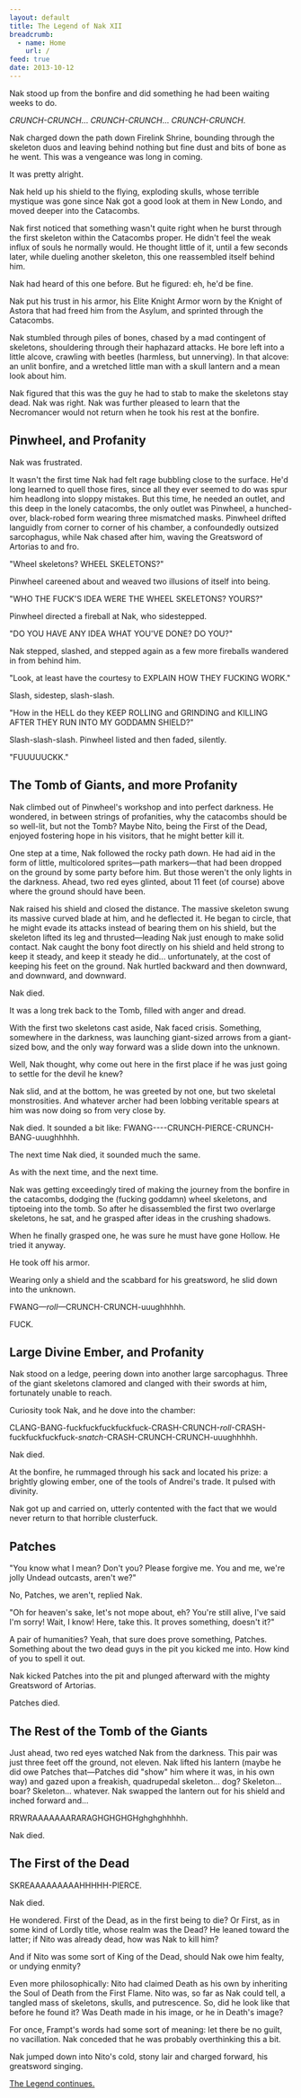 ```yaml
---
layout: default
title: The Legend of Nak XII
breadcrumb:
  - name: Home
    url: /
feed: true
date: 2013-10-12
---
```

Nak stood up from the bonfire and did something he had been waiting weeks to do.

*CRUNCH-CRUNCH*... *CRUNCH-CRUNCH*... *CRUNCH-CRUNCH*.

Nak charged down the path down Firelink Shrine, bounding through the skeleton duos and leaving behind nothing but fine dust and bits of bone as he went.  This was a vengeance was long in coming.

It was pretty alright.

Nak held up his shield to the flying, exploding skulls, whose terrible mystique was gone since Nak got a good look at them in New Londo, and moved deeper into the Catacombs.

Nak first noticed that something wasn't quite right when he burst through the first skeleton within the Catacombs proper.  He didn't feel the weak influx of souls he normally would.  He thought little of it, until a few seconds later, while dueling another skeleton, this one reassembled itself behind him.

Nak had heard of this one before.  But he figured: eh, he'd be fine.

Nak put his trust in his armor, his Elite Knight Armor worn by the Knight of Astora that had freed him from the Asylum, and sprinted through the Catacombs.

Nak stumbled through piles of bones, chased by a mad contingent of skeletons, shouldering through their haphazard attacks.  He bore left into a little alcove, crawling with beetles (harmless, but unnerving).  In that alcove: an unlit bonfire, and a wretched little man with a skull lantern and a mean look about him.

Nak figured that this was the guy he had to stab to make the skeletons stay dead.  Nak was right.  Nak was further pleased to learn that the Necromancer would not return when he took his rest at the bonfire.

## Pinwheel, and Profanity

Nak was frustrated.

It wasn't the first time Nak had felt rage bubbling close to the surface.  He'd long learned to quell those fires, since all they ever seemed to do was spur him headlong into sloppy mistakes.  But this time, he needed an outlet, and this deep in the lonely catacombs, the only outlet was Pinwheel, a hunched-over, black-robed form wearing three mismatched masks.  Pinwheel drifted languidly from corner to corner of his chamber, a confoundedly outsized sarcophagus, while Nak chased after him, waving the Greatsword of Artorias to and fro.

"Wheel skeletons?  WHEEL SKELETONS?"

Pinwheel careened about and weaved two illusions of itself into being.

"WHO THE FUCK'S IDEA WERE THE WHEEL SKELETONS?  YOURS?"

Pinwheel directed a fireball at Nak, who sidestepped.

"DO YOU HAVE ANY IDEA WHAT YOU'VE DONE?  DO YOU?"

Nak stepped, slashed, and stepped again as a few more fireballs wandered in from behind him.

"Look, at least have the courtesy to EXPLAIN HOW THEY FUCKING WORK."

Slash, sidestep, slash-slash.

"How in the HELL do they KEEP ROLLING and GRINDING and KILLING AFTER THEY RUN INTO MY GODDAMN SHIELD?"

Slash-slash-slash.  Pinwheel listed and then faded, silently.

"FUUUUUCKK."

## The Tomb of Giants, and more Profanity

Nak climbed out of Pinwheel's workshop and into perfect darkness.  He wondered, in between strings of profanities, why the catacombs should be so well-lit, but not the Tomb?  Maybe Nito, being the First of the Dead, enjoyed fostering hope in his visitors, that he might better kill it.

One step at a time, Nak followed the rocky path down.  He had aid in the form of little, multicolored sprites—path markers—that had been dropped on the ground by some party before him.  But those weren't the only lights in the darkness.  Ahead, two red eyes glinted, about 11 feet (of course) above where the ground should have been.

Nak raised his shield and closed the distance.  The massive skeleton swung its massive curved blade at him, and he deflected it.  He began to circle, that he might evade its attacks instead of bearing them on his shield, but the skeleton lifted its leg and thrusted—leading Nak just enough to make solid contact.  Nak caught the bony foot directly on his shield and held strong to keep it steady, and keep it steady he did... unfortunately, at the cost of keeping his feet on the ground. Nak hurtled backward and then downward, and downward, and downward.

Nak died.

It was a long trek back to the Tomb, filled with anger and dread.

With the first two skeletons cast aside, Nak faced crisis.  Something, somewhere in the darkness, was launching giant-sized arrows from a giant-sized bow, and the only way forward was a slide down into the unknown.

Well, Nak thought, why come out here in the first place if he was just going to settle for the devil he knew?

Nak slid, and at the bottom, he was greeted by not one, but two skeletal monstrosities.  And whatever archer had been lobbing veritable spears at him was now doing so from very close by.

Nak died.  It sounded a bit like: FWANG----CRUNCH-PIERCE-CRUNCH-BANG-uuughhhhh.

The next time Nak died, it sounded much the same.

As with the next time, and the next time.

Nak was getting exceedingly tired of making the journey from the bonfire in the catacombs, dodging the (fucking goddamn) wheel skeletons, and tiptoeing into the tomb.  So after he disassembled the first two overlarge skeletons, he sat, and he grasped after ideas in the crushing shadows.

When he finally grasped one, he was sure he must have gone Hollow.  He tried it anyway.

He took off his armor.

Wearing only a shield and the scabbard for his greatsword, he slid down into the unknown.

FWANG—*roll*—CRUNCH-CRUNCH-uuughhhhh.

FUCK.

## Large Divine Ember, and Profanity

Nak stood on a ledge, peering down into another large sarcophagus.  Three of the giant skeletons clamored and clanged with their swords at him, fortunately unable to reach.

Curiosity took Nak, and he dove into the chamber:

CLANG-BANG-fuckfuckfuckfuckfuck-CRASH-CRUNCH-*roll*-CRASH-fuckfuckfuckfuck-*snatch*-CRASH-CRUNCH-CRUNCH-uuughhhhh.

Nak died.

At the bonfire, he rummaged through his sack and located his prize: a brightly glowing ember, one of the tools of Andrei's trade.  It pulsed with divinity.

Nak got up and carried on, utterly contented with the fact that we would never return to that horrible clusterfuck.

## Patches

"You know what I mean?  Don't you?  Please forgive me.  You and me, we're jolly Undead outcasts, aren't we?"

No, Patches, we aren't, replied Nak.

"Oh for heaven's sake, let's not mope about, eh?  You're still alive, I've said I'm sorry!  Wait, I know! Here, take this. It proves something, doesn't it?"

A pair of humanities?  Yeah, that sure does prove something, Patches.  Something about the two dead guys in the pit you kicked me into.  How kind of you to spell it out.

Nak kicked Patches into the pit and plunged afterward with the mighty Greatsword of Artorias.

Patches died.

## The Rest of the Tomb of the Giants

Just ahead, two red eyes watched Nak from the darkness.  This pair was just three feet off the ground, not eleven.  Nak lifted his lantern (maybe he did owe Patches that—Patches did "show" him where it was, in his own way) and gazed upon a freakish, quadrupedal skeleton... dog?  Skeleton... boar?  Skeleton... whatever.  Nak swapped the lantern out for his shield and inched forward and...

RRWRAAAAAAARARAGHGHGHGHghghghhhhh.

Nak died.

## The First of the Dead

SKREAAAAAAAAAHHHHH-PIERCE.

Nak died.

He wondered.  First of the Dead, as in the first being to die?  Or First, as in some kind of Lordly title, whose realm was the Dead?  He leaned toward the latter; if Nito was already dead, how was Nak to kill him?

And if Nito was some sort of King of the Dead, should Nak owe him fealty, or undying enmity?

Even more philosophically: Nito had claimed Death as his own by inheriting the Soul of Death from the First Flame.  Nito was, so far as Nak could tell, a tangled mass of skeletons, skulls, and putrescence.  So, did he look like that before he found it?  Was Death made in his image, or he in Death's image? 

For once, Frampt's words had some sort of meaning: let there be no guilt, no vacillation.  Nak conceded that he was probably overthinking this a bit.

Nak jumped down into Nito's cold, stony lair and charged forward, his greatsword singing.

[The Legend continues.](nak-13.html)
